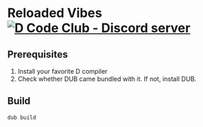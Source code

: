 # Reloaded Vibes [![D Code Club - Discord server](https://discordapp.com/api/guilds/242094594181955585/widget.png?style=shield)](https://discord.gg/BmXVTNu)


## Prerequisites

1. Install your favorite D compiler
1. Check whether DUB came bundled with it. If not, install DUB.


## Build

```
dub build
```
